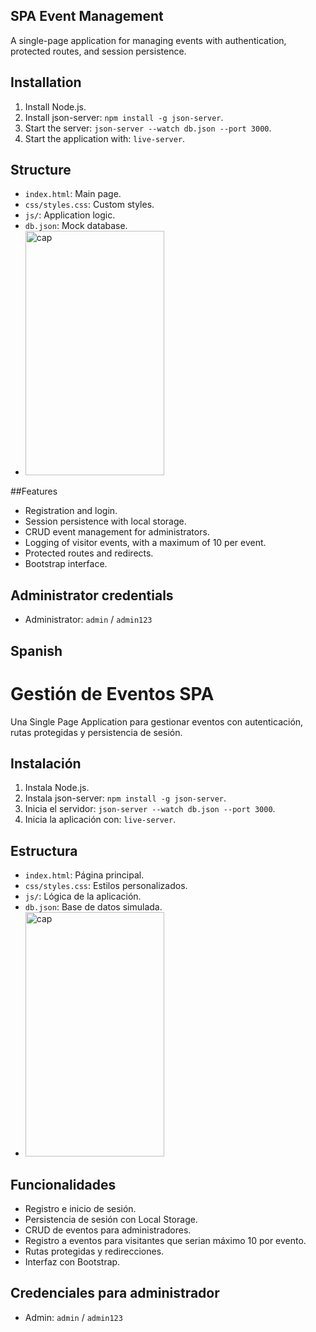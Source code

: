 ## SPA Event Management

A single-page application for managing events with authentication, protected routes, and session persistence.

## Installation
1. Install Node.js.
2. Install json-server: `npm install -g json-server`.
3. Start the server: `json-server --watch db.json --port 3000`.
4. Start the application with: `live-server`.

## Structure
- `index.html`: Main page.
- `css/styles.css`: Custom styles.
- `js/`: Application logic.
- `db.json`: Mock database.
- <img width="222" height="391" alt="cap" src="https://github.com/user-attachments/assets/aef8b883-a7ef-493e-bc30-8044ab9019b6" />

##Features
- Registration and login.
- Session persistence with local storage.
- CRUD event management for administrators.
- Logging of visitor events, with a maximum of 10 per event.
- Protected routes and redirects.
- Bootstrap interface.

## Administrator credentials
- Administrator: `admin` / `admin123`


## Spanish  
# Gestión de Eventos SPA

Una Single Page Application para gestionar eventos con autenticación, rutas protegidas y persistencia de sesión.

## Instalación
1. Instala Node.js.
2. Instala json-server: `npm install -g json-server`.
3. Inicia el servidor: `json-server --watch db.json --port 3000`.
4. Inicia la aplicación con: `live-server`.

## Estructura
- `index.html`: Página principal.
- `css/styles.css`: Estilos personalizados.
- `js/`: Lógica de la aplicación.
- `db.json`: Base de datos simulada.
- <img width="222" height="391" alt="cap" src="https://github.com/user-attachments/assets/aef8b883-a7ef-493e-bc30-8044ab9019b6" />


## Funcionalidades
- Registro e inicio de sesión.
- Persistencia de sesión con Local Storage.
- CRUD de eventos para administradores.
- Registro a eventos para visitantes que serian máximo 10 por evento.
- Rutas protegidas y redirecciones.
- Interfaz con Bootstrap.

## Credenciales para administrador
- Admin: `admin` / `admin123`

